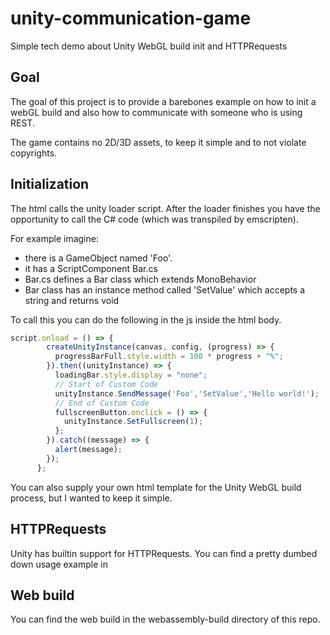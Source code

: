# unity-communication-game
Simple tech demo about Unity WebGL build init and HTTPRequests


## Goal

The goal of this project is to provide a barebones example on how to init a webGL build and also how to communicate with someone who is using REST.

The game contains no 2D/3D assets, to keep it simple and to not violate copyrights.

## Initialization

The html calls the unity loader script.
After the loader finishes you have the opportunity to call the C# code (which was transpiled by emscripten).

For example imagine:
* there is a GameObject named 'Foo'.
* it has a ScriptComponent Bar.cs
* Bar.cs defines a Bar class which extends MonoBehavior
* Bar class has an instance method called 'SetValue' which accepts a string and returns void

To call this you can do the following in the js inside the html body.
``` javascript
script.onload = () => {
        createUnityInstance(canvas, config, (progress) => {
          progressBarFull.style.width = 100 * progress + "%";
        }).then((unityInstance) => {
          loadingBar.style.display = "none";
          // Start of Custom Code 
          unityInstance.SendMessage('Foo','SetValue','Hello world!');
          // End of Custom Code
          fullscreenButton.onclick = () => {
            unityInstance.SetFullscreen(1);
          };
        }).catch((message) => {
          alert(message);
        });
      };
```

You can also supply your own html template for the Unity WebGL build process, but I wanted to keep it simple.

## HTTPRequests

Unity has builtin support for HTTPRequests.
You can find a pretty dumbed down usage example in [](https://github.com/rkeeves/unity-communication-game/blob/main/Assets/CustomConfiguration.cs)

## Web build

You can find the web build in the webassembly-build directory of this repo.
